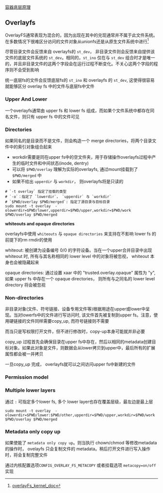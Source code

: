 [容器底层原理](https://zhuanlan.zhihu.com/p/102171749)

## Overlayfs


OverlayFS通常表现为混合的，因为出现在其中的兑现通常并不属于此文件系统。在多数情况下很难区分访问的文件对象从unionfs还是从原生文件系统中进行[^2]

尽管目录文件会反馈来自 overlayfs的 `st_dev`， 非目录文件则会反馈来自提供该文件的底层文件系统的 `st_dev`。相同的，`st_ino` 仅在与 `st_dev` 组合时才是唯一的，并且非目录文件的这两个字段会在运行过程不断变化。不关心这两个字段的程序则不会受到影响

统一底层fs的文件会反馈底层fs的 `st_ino` 和 overlayfs 的 `st_dev`, 这使得很容易就能够区分 overlay fs 中的文件与底层fs中文件

### Upper And Lower
一个overlayfs通常由 upper fs 和 lower fs 组成，而如果个文件系统中都存在同名文件，则只有 upper fs 中的文件可见

### Directories

如果同名的是目录而不是文件，则会构造一个 merge directories，将两个目录文件中的索引对象组合起来
- workdir需要是同在upper fs中的空文件夹，用于存储操作overlayfs过程中产生的临时文件和中间状态(inode, dentry)
- 可以将 `$PWD/overlay` 理解为实际的overlayfs, 通过mount挂载到了 `$PWD/merged` 中
- 如果不给出 `upperdir` 与 `workdir`， 则overlayfs将是只读的

```shell
# `-t overlay` 指定了挂载的类型
# `-o`：指定了 `lowerdir`， `upperdir` 与 `workdir`
# `$PWD/overlay $PWD/merged`: 指定了源目录与目标目录
sudo mount -t overlay  -olowerdir=$PWD/lower,upperdir=$PWD/upper,workdir=$PWD/work $PWD/overlay $PWD/merged
```

**whiteouts and opaque directories**

overlayfs中使用 `whiteouts` 与 `opaque directories` 来支持在不影响 lower fs 的前提下的rm rmdir的使用

whiteout: 被创建为设备编号 0/0 的字符设备。当在一个upper合并目录中出现 whiteout 时, 所有与其名称相同的 lower level 中的对象将被忽视， whiteout 本身也会被隐藏起来

opaque directories: 通过设置 xaar 中的 "trusted.overlay.opaque" 属性为 "y", 如果 upper fs 中存在一个 opaque directories， 则所有与之同名的 lower level directory 将会被忽视


### Non-directories

非目录对象(文件、符号链接、设备专用文件等)根据用途在upper或lower中呈现。当对lowerfs中的文件进行写访问时, 该文件首先被复制到upper fs。注意，使用硬链接的文件同样需要copy_up, 而符号链接则不需要

而当只是写权限打开文件，但不进行修改时，copy-up本身可能就并非必要

copy_up 过程首先会确保目录在upper fs中存在，然后以相同的metadata创建目标对象。如果此对象是文件，则数据会从lower拷贝到upper中，最后所有的扩展属性都会被一并拷贝

一旦copy_up 完成， overlayfs就可以之间访问upper fs中新建的文件


### Permission model


### Multiple lower layers

通过 `:` 可指定多个lower fs, 多个 lower layer也存在覆盖层级，最左边是最上层

```shell
sudo mount -t overlay  -olowerdir=$PWD/lower:$PWD/other,upperdir=$PWD/upper,workdir=$PWD/work $PWD/overlay $PWD/merged
```

### Metadata only copy up

如果使能了 `metadata only copy up`。则当执行 chown/chmod 等修改metadata的操作时， ovelayfs 只会复制文件的 metadata。稍后打开文件进行写入操作时，将会复制完整文件

通过内核配置选项`CONFIG_OVERLAY_FS_METACOPY` 或者挂载选项 `metacopy=on/off` 实现

[^1]: [overlayFs](https://dev.to/napicella/how-are-docker-images-built-a-look-into-the-linux-overlay-file-systems-and-the-oci-specification-175n)

[^2]: [overlayFs_kernel_doc](https://www.kernel.org/doc/html/latest/filesystems/overlayfs.html?highlight=overlayfs)